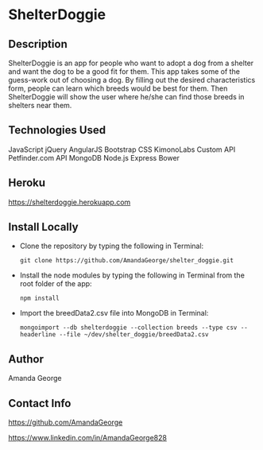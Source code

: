 # ShelterDoggie

## Description

ShelterDoggie is an app for people who want to adopt a dog from a shelter and want the dog to be a good fit for them.  This app takes some of the guess-work out of choosing a dog.  By filling out the desired characteristics form, people can learn which breeds would be best for them.  Then ShelterDoggie will show the user where he/she can find those breeds in shelters near them.

## Technologies Used

JavaScript
jQuery
AngularJS
Bootstrap CSS
KimonoLabs Custom API
Petfinder.com API
MongoDB
Node.js
Express
Bower

## Heroku
https://shelterdoggie.herokuapp.com

## Install Locally
- Clone the repository by typing the following in Terminal:

	`git clone https://github.com/AmandaGeorge/shelter_doggie.git`
- Install the node modules by typing the following in Terminal from the root folder of the app:

	`npm install`
- Import the breedData2.csv file into MongoDB in Terminal:

	`mongoimport --db shelterdoggie --collection breeds --type csv --headerline --file ~/dev/shelter_doggie/breedData2.csv`

## Author
Amanda George

## Contact Info
https://github.com/AmandaGeorge

https://www.linkedin.com/in/AmandaGeorge828